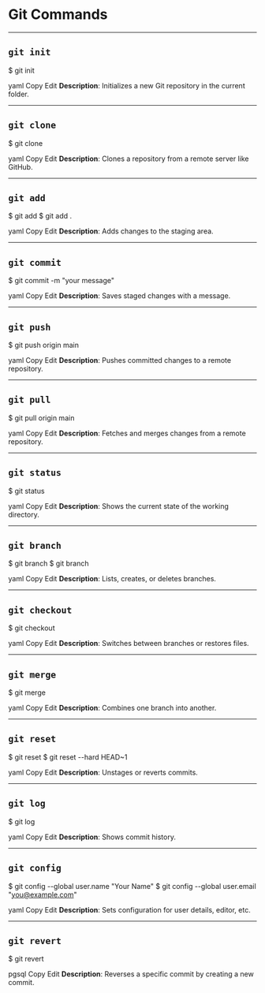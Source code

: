 # Git Commands

---

## `git init`

$ git init

yaml
Copy
Edit
**Description**: Initializes a new Git repository in the current folder.

---

## `git clone`

$ git clone <repo-url>

yaml
Copy
Edit
**Description**: Clones a repository from a remote server like GitHub.

---

## `git add`

$ git add <filename>
$ git add .

yaml
Copy
Edit
**Description**: Adds changes to the staging area.

---

## `git commit`

$ git commit -m "your message"

yaml
Copy
Edit
**Description**: Saves staged changes with a message.

---

## `git push`

$ git push origin main

yaml
Copy
Edit
**Description**: Pushes committed changes to a remote repository.

---

## `git pull`

$ git pull origin main

yaml
Copy
Edit
**Description**: Fetches and merges changes from a remote repository.

---

## `git status`

$ git status

yaml
Copy
Edit
**Description**: Shows the current state of the working directory.

---

## `git branch`

$ git branch
$ git branch <branchname>

yaml
Copy
Edit
**Description**: Lists, creates, or deletes branches.

---

## `git checkout`

$ git checkout <branchname>

yaml
Copy
Edit
**Description**: Switches between branches or restores files.

---

## `git merge`

$ git merge <branchname>

yaml
Copy
Edit
**Description**: Combines one branch into another.

---

## `git reset`

$ git reset <file>
$ git reset --hard HEAD~1

yaml
Copy
Edit
**Description**: Unstages or reverts commits.

---

## `git log`

$ git log

yaml
Copy
Edit
**Description**: Shows commit history.

---

## `git config`

$ git config --global user.name "Your Name"
$ git config --global user.email "you@example.com"

yaml
Copy
Edit
**Description**: Sets configuration for user details, editor, etc.

---

## `git revert`

$ git revert <commit-hash>

pgsql
Copy
Edit
**Description**: Reverses a specific commit by creating a new commit.
